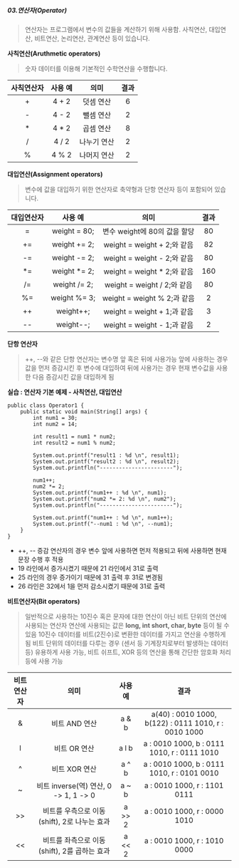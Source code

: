 ##### 03.연산자(Operator)
> 연산자는 프로그램에서 변수의 값들을 계산하기 위해 사용함.
> 사칙연산, 대입연산, 비트연산, 논리연산, 관계연산 등이 있습니다.

**사칙연산(Aruthmetic operators)**
> 숫자 데이터를 이용해 기본적인 수학연산을 수행합니다.

| 사칙연산자 | 사용 예 | 의미 | 결과 |
|:-----:|:-----:|:-----:|:-----:|
| + |4 + 2|덧셈 연산|6|
| - |4 - 2|뺄셈 연산|2|
| * |4 * 2|곱셈 연산|8|
| / |4 / 2|나누기 연산|2|
| % |4 % 2|나머지 연산|2|

**대입연산(Assignment operators)**
> 변수에 값을 대입하기 위한 연산자로 축약형과 단항 연산자 등이 포함되어 있습니다.

| 대입연산자 | 사용 예 | 의미 | 결과 |
|:---:|:------------:|:---------------------:|:-----:|
| = |weight = 80;|변수 weight에 80의 값을 할당|80|
| += |weight += 2;|weight = weight + 2;와 같음|82|
| -= |weight -= 2;|weight = weight - 2;와 같음|80|
| *= |weight *= 2;|weight = weight * 2;와 같음|160|
| /= |weight /= 2;|weight = weight / 2;와 같음|80|
| %= |weight %= 3;|weight = weight % 2;과 같음|2|
| ++ |weight++;|weight = weight + 1;과 같음|3|
| -- |weight--;|weight = weight - 1;과 같음|2|

**단항 연산자**
> ++, --와 같은 단항 연산자는 변수명 앞 혹은 뒤에 사용가능
> 앞에 사용하는 경우 값을 먼저 증감시킨 후 변수에 대입하여 뒤에 사용가는 경우 현재 변수값을 사용한 다음 증감시킨 값을 대입하게 됨

**실습 : 연산자 기본 예제 - 사칙연산, 대입연산**

    public class Operator1 {
	    public static void main(String[] args) {
		    int num1 = 30;
		    int num2 = 14;
		    
		    int result1 = num1 * num2;
		    int result2 = num1 % num2;
		    
		    System.out.printf("result1 : %d \n", result1);
		    System.out.printf("result2 : %d \n", result2);
		    System.out.printfln("-----------------------");
		    
		    num1++;
		    num2 *= 2;
		    System.out.printf("num1++ : %d \n", num1);
		    System.out.printf("num2 *= 2: %d \n", num2");
		    System.out.printfln("-----------------------");
		    
		    System.out.printf("num1++ : %d \n", num1++);
		    System.out.printf("--num1 : %d \n", --num1);
		}
	}

- ++, -- 증감 연산자의 경우 변수 앞에 사용하면 먼저 적용되고 뒤에 사용하면 현재 문장 수행 후 적용
- 19 라인에서 증가시켰기 때문에 21 라인에서 31로 출력
- 25 라인의 경우 증가이기 때문에 31 출력 후 31로 변경됨
- 26 라인은 32에서 1을 먼저 감소시켰기 때문에 31로 출력

**비트연산자(Bit operators)**
> 일반적으로 사용하는 10진수 혹은 문자에 대한 연산이 아닌 비트 단위의 연산에 사용되는 연산자
> 연산에 사용되는 값은 **long, int short, char, byte** 등이 될 수 있음
> 10진수 데이터를 비트(2진수)로 변환한 데이터를 가지고 연산을 수행하게 됨
> 비트 단위의 데이터를 다루는 경우 (센서 등 기계장치로부터 발생하는 데이터 등) 유용하게 사용 가능, 비트 쉬프트, XOR 등의 연산을 통해 간단한 암호화 처리 등에 사용 가능

| 비트연산자 | 의미 |	사용 예 | 결과 |
|:-----:|:---------------:|:----:|:-----------:|
| & | 비트 AND 연산 | a & b | a(40) : 0010 1000, b(122) : 0111 1010, r : 0010 1000 |
| l | 비트 OR 연산 | a l b | a : 0010 1000, b : 0111 1010, r : 0111 1010 |
| ^ | 비트 XOR 연산 | a ^ b | a : 0010 1000, b : 0111 1010, r : 0101 0010 |
| ~ | 비트 inverse(역) 연산, 0 -> 1, 1 -> 0 | a ~ b | a : 0010 1000, r : 1101 0111 |
| >> | 비트를 우측으로 이동(shift), 2로 나누는 효과 | a >> 2 | a : 0010 1000, r : 0000 1010 |
| << | 비트를 좌측으로 이동(shift), 2를 곱하는 효과 | a << 2 | a : 0010 1000, r : 1010 0000|

